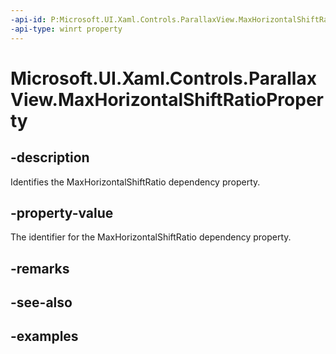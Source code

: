 ```yaml
---
-api-id: P:Microsoft.UI.Xaml.Controls.ParallaxView.MaxHorizontalShiftRatioProperty
-api-type: winrt property
---
```

<!-- Property syntax.
public DependencyProperty MaxHorizontalShiftRatioProperty { get; }
-->

# Microsoft.UI.Xaml.Controls.ParallaxView.MaxHorizontalShiftRatioProperty


## -description

Identifies the MaxHorizontalShiftRatio dependency property.


## -property-value

The identifier for the MaxHorizontalShiftRatio dependency property.


## -remarks


## -see-also


## -examples



